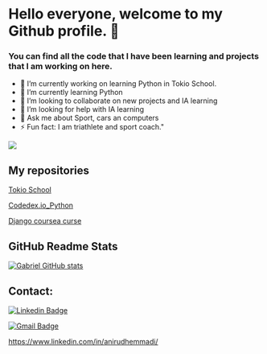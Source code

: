 # Hello everyone, welcome to my Github profile. 👋

### You can find all the code that I have been learning and projects that I am working on here.

- 🔭 I’m currently working on learning Python in Tokio School.
- 🌱 I’m currently learning Python
- 👯 I’m looking to collaborate on new projects and IA learning
- 🤔 I’m looking for help with IA learning
- 💬 Ask me about Sport, cars an computers
- ⚡ Fun fact: I am triathlete and sport coach."

![](https://blogthinkbig.com/wp-content/uploads/sites/4/2022/11/MicrosoftTeams-image-9.jpg)

## My repositories

[Tokio School](https://github.com/wannabetri/Tokio_School_Ejercicios)

[Codedex.io_Python](https://github.com/wannabetri/Codedex.io_Python)

[Django coursea curse](https://github.com/wannabetri/django_projects)

## GitHub Readme Stats

[![Gabriel GitHub stats](https://github-readme-stats.vercel.app/api?username=wannabetri)](https://github.com/wannabetri/github-readme-stats)

## Contact:

[![Linkedin Badge](https://img.shields.io/badge/-Gabriel_de_Dompablo-blue?style=flat-square&logo=Linkedin&logoColor=white&link=https://www.linkedin.com/in/gabriel-de-dompablo-sanchez-a8a1038b/)](https://www.linkedin.com/in/gabriel-de-dompablo-sanchez-a8a1038b/)


[![Gmail Badge](https://img.shields.io/badge/-dedompablosanchez@gmail.com-c14438?style=flat-square&logo=Gmail$logoColor=white$link=mailto:dedompablosanchez@gmail.com)](mailto:dedompablosanchez@gmail.com)

https://www.linkedin.com/in/anirudhemmadi/
